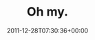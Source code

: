 ---
retweeted: false
source: <a href="http://itunes.apple.com/us/app/twitter/id409789998?mt=12" rel="nofollow">Twitter
  for Mac</a>
entities:
  hashtags: []
  symbols: []
  user_mentions: []
  urls:
  - url: http://t.co/jKBqwCDP
    expanded_url: http://www.downforeveryoneorjustme.com/blog.fefe.de
    display_url: downforeveryoneorjustme.com/blog.fefe.de
    indices:
    - '7'
    - '27'
display_text_range:
- '0'
- '27'
favorite_count: '0'
id_str: '151928017835401216'
truncated: false
retweet_count: '0'
id: '151928017835401216'
possibly_sensitive: false
created_at: Wed Dec 28 07:30:36 +0000 2011
favorited: false
full_text: Oh my.
lang: en
quote_url: http://www.downforeveryoneorjustme.com/blog.fefe.de
tags:
- pesos:twitter
date: '2011-12-28T07:30:36+00:00'
src: https://twitter.com/bascht/status/151928017835401216
original_url: https://twitter.com/bascht/status/151928017835401216
type: twitter_tweet
text: Oh my.
title: Oh my.

---